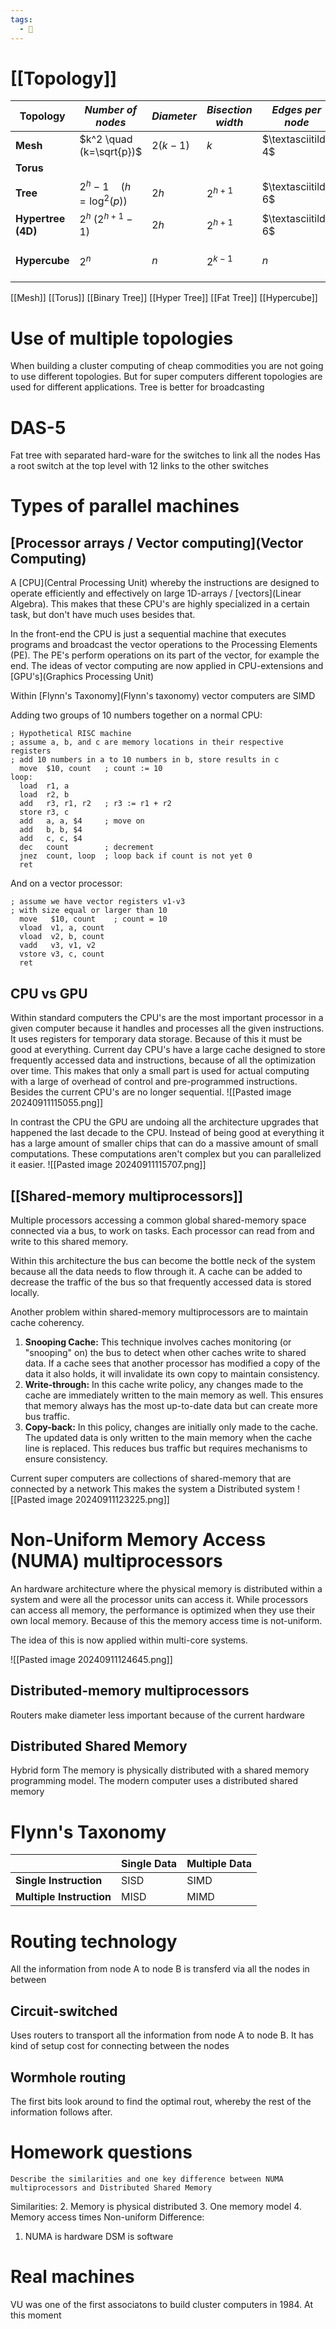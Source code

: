 ```yaml
---
tags:
  - 💾
---
```


# [[Topology]]

| Topology               | *Number of nodes*               | *Diameter* | *Bisection* *width* | *Edges per node*    | *Implementation*                  |
| ---------------------- | ------------------------------- | ---------- | ------------------- | ------------------- | --------------------------------- |
| **Mesh**               | $k^2 \quad (k=\sqrt{p})$        | $2(k-1)$   | $k$                 | $\textasciitilde 4$ | Easy                              |
| **Torus**              |                                 |            |                     |                     |                                   |
| **Tree**               | $2^{h} - 1 \quad (h=\log^2(p))$ | $2h$       | $2^{h+1}$           | $\textasciitilde 6$ | Easy                              |
| **Hypertree** **(4D)** | $2^{h}\;(2^{h+1}-1)$            | $2h$       | $2^{h+1}$           | $\textasciitilde 6$ | Only in theory                    |
| **Hypercube**          | $2^{n}$                         | $n$        | $2^{k-1}$           | $n$                 | Complexer for multiple dimensions |
[[Mesh]]
[[Torus]]
[[Binary Tree]]
[[Hyper Tree]]
[[Fat Tree]]
[[Hypercube]]

# Use of multiple topologies
When building a cluster computing of cheap commodities you are not going to use different topologies. But for super computers different topologies are used for different applications. 
Tree is better for broadcasting

# DAS-5
Fat tree with separated hard-ware for the switches to link all the nodes
Has a root switch at the top level with 12 links to the other switches

# Types of parallel machines
## [Processor arrays / Vector computing](Vector Computing)
A [CPU](Central Processing Unit) whereby the instructions are designed to operate efficiently and effectively on large 1D-arrays / [vectors](Linear Algebra). This makes that these CPU's are highly specialized in a certain task, but don't have much uses besides that.

In the front-end the CPU is just a sequential machine that executes programs and broadcast the vector operations to the Processing Elements (PE).
The PE's perform operations on its part of the vector, for example the end.
The ideas of vector computing are now applied in CPU-extensions and [GPU's](Graphics Processing Unit)

Within [Flynn's Taxonomy](Flynn's taxonomy) vector computers are SIMD

Adding two groups of 10 numbers together on a normal CPU:
```armasm
; Hypothetical RISC machine
; assume a, b, and c are memory locations in their respective registers
; add 10 numbers in a to 10 numbers in b, store results in c
  move  $10, count   ; count := 10
loop:
  load  r1, a
  load  r2, b
  add   r3, r1, r2   ; r3 := r1 + r2
  store r3, c
  add   a, a, $4     ; move on
  add   b, b, $4
  add   c, c, $4
  dec   count        ; decrement
  jnez  count, loop  ; loop back if count is not yet 0
  ret
```
And on a vector processor:
```armasm
; assume we have vector registers v1-v3
; with size equal or larger than 10
  move   $10, count    ; count = 10
  vload  v1, a, count
  vload  v2, b, count
  vadd   v3, v1, v2
  vstore v3, c, count
  ret
```
## CPU vs GPU
Within standard computers the CPU's are the most important processor in a given computer because it handles and processes all the given instructions. It uses registers for temporary data storage. Because of this it must be good at everything.
Current day CPU's have a large cache designed to store frequently accessed data and instructions, because of all the optimization over time. This makes that only a small part is used for actual computing with a large of overhead of control and pre-programmed instructions. Besides the current CPU's are no longer sequential.
![[Pasted image 20240911115055.png]]

In contrast the CPU the GPU are undoing all the architecture upgrades that happened the last decade to the CPU. Instead of being good at everything it has a large amount of smaller chips that can do a massive amount of small computations. These computations aren't complex but you can parallelized it easier. 
![[Pasted image 20240911115707.png]]
## [[Shared-memory multiprocessors]]
Multiple processors accessing a common global shared-memory space connected via a bus, to work on tasks. Each processor can read from and write to this shared memory.

Within this architecture the bus can become the bottle neck of the system because all the data needs to flow through it.  A cache can be added to decrease the traffic of the bus so that frequently accessed data is stored locally.

Another problem within shared-memory multiprocessors are to maintain cache coherency.
1. **Snooping Cache:**  This technique involves caches monitoring (or "snooping" on) the bus to detect when other caches write to shared data. If a cache sees that another processor has modified a copy of the data it also holds, it will invalidate its own copy to maintain consistency.
2. **Write-through:** In this cache write policy, any changes made to the cache are immediately written to the main memory as well. This ensures that memory always has the most up-to-date data but can create more bus traffic.
3. **Copy-back:** In this policy, changes are initially only made to the cache. The updated data is only written to the main memory when the cache line is replaced. This reduces bus traffic but requires mechanisms to ensure consistency.

Current super computers are collections of shared-memory that are connected by a network
This makes the system a Distributed system
![[Pasted image 20240911123225.png]]

# Non-Uniform Memory Access (NUMA) multiprocessors
An hardware architecture where the physical memory is distributed within a system and were all the processor units can access it. While processors can access all memory, the performance is optimized when they use their own local memory. Because of this the memory access time is not-uniform.

The idea of this is now applied within multi-core systems.

![[Pasted image 20240911124645.png]]
## Distributed-memory multiprocessors
Routers make diameter less important because of the current hardware

## Distributed Shared Memory
Hybrid form
The memory is physically distributed with a shared memory programming model.
The modern computer uses a distributed shared memory

# Flynn's Taxonomy

|                          | Single Data | Multiple Data |
| ------------------------ | ----------- | ------------- |
| **Single Instruction**   | SISD        | SIMD          |
| **Multiple Instruction** | MISD        | MIMD          |

# Routing technology
All the information from node A to node B is transferd via all the nodes in between
## Circuit-switched
Uses routers to transport all the information from node A to node B.
It has  kind of setup cost for connecting between the nodes

## Wormhole routing
The first bits look around to find the optimal rout, whereby the rest of the information follows after. 

# Homework questions
```
Describe the similarities and one key difference between NUMA multiprocessors and Distributed Shared Memory
```
Similarities:
2. Memory is physical distributed
3. One memory model
4. Memory access times Non-uniform
Difference:
1. NUMA is hardware DSM is software

# Real machines
VU was one of the first associatons to build cluster computers in 1984. At this moment